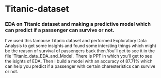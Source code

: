 # Titanic-dataset
### EDA on Titanic dataset and making a predictive model which can predict if a passenger can survive or not.
I've used this famouse Titanic dataset and performed Exploratory Data Analysis to get some insights and found some intersting things which might be the reason of survival of  passengers back then.You'll get to see it in the file 'Titanic_data_EDA_and_Model'. There is PPT in which you'll get to see the isights of EDA. Then I build a model with an accuracy of 87.71% which can help you predict if a passenger with certain charesteristics can survive or not.
